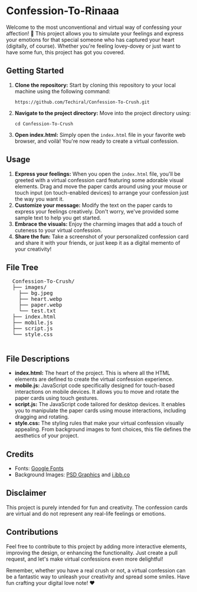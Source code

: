 <h1>Confession-To-Rinaaa</h1>
  
  <p>Welcome to the most unconventional and virtual way of confessing your affection! 💌 This project allows you to simulate your feelings and express your emotions for that special someone who has captured your heart (digitally, of course). Whether you're feeling lovey-dovey or just want to have some fun, this project has got you covered.</p>
  
  <h2>Getting Started</h2>
  <ol>
    <li><strong>Clone the repository:</strong> Start by cloning this repository to your local machine using the following command:</li>
    <pre><code>https://github.com/Techiral/Confession-To-Crush.git</code></pre>
    <li><strong>Navigate to the project directory:</strong> Move into the project directory using:</li>
    <pre><code>cd Confession-To-Crush</code></pre>
    <li><strong>Open index.html:</strong> Simply open the <code>index.html</code> file in your favorite web browser, and voilà! You're now ready to create a virtual confession.</li>
  </ol>

  <h2>Usage</h2>
  <ol>
    <li><strong>Express your feelings:</strong> When you open the <code>index.html</code> file, you'll be greeted with a virtual confession card featuring some adorable visual elements. Drag and move the paper cards around using your mouse or touch input (on touch-enabled devices) to arrange your confession just the way you want it.</li>
    <li><strong>Customize your message:</strong> Modify the text on the paper cards to express your feelings creatively. Don't worry, we've provided some sample text to help you get started.</li>
    <li><strong>Embrace the visuals:</strong> Enjoy the charming images that add a touch of cuteness to your virtual confession.</li>
    <li><strong>Share the fun:</strong> Take a screenshot of your personalized confession card and share it with your friends, or just keep it as a digital memento of your creativity!</li>
  </ol>

  <h2>File Tree</h2>
  <pre>
  Confession-To-Crush/
  ├── images/
    ├── bg.jpeg
    ├── heart.webp
    ├── paper.webp
    └── test.txt
  ├── index.html
  ├── mobile.js
  ├── script.js
  └── style.css
  </pre>

  <h2>File Descriptions</h2>
  <ul>
    <li><strong>index.html:</strong> The heart of the project. This is where all the HTML elements are defined to create the virtual confession experience.</li>
    <li><strong>mobile.js:</strong> JavaScript code specifically designed for touch-based interactions on mobile devices. It allows you to move and rotate the paper cards using touch gestures.</li>
    <li><strong>script.js:</strong> The JavaScript code tailored for desktop devices. It enables you to manipulate the paper cards using mouse interactions, including dragging and rotating.</li>
    <li><strong>style.css:</strong> The styling rules that make your virtual confession visually appealing. From background images to font choices, this file defines the aesthetics of your project.</li>
  </ul>

  <h2>Credits</h2>
  <ul>
    <li>Fonts: <a href="https://fonts.google.com/">Google Fonts</a></li>
    <li>Background Images: <a href="https://www.psdgraphics.com/">PSD Graphics</a> and <a href="https://i.ibb.co/">i.ibb.co</a></li>
  </ul>

  <h2>Disclaimer</h2>
  <p>This project is purely intended for fun and creativity. The confession cards are virtual and do not represent any real-life feelings or emotions.</p>

  <h2>Contributions</h2>
  <p>Feel free to contribute to this project by adding more interactive elements, improving the design, or enhancing the functionality. Just create a pull request, and let's make virtual confessions even more delightful!</p>

  <p>Remember, whether you have a real crush or not, a virtual confession can be a fantastic way to unleash your creativity and spread some smiles. Have fun crafting your digital love note! ❤️</p>
